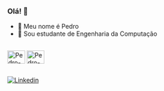 ### Olá! 👋

- 🌙 Meu nome é Pedro
- 🔭 Sou estudante de Engenharia da Computação

##
<div> 
<img align="center" alt="Pedro-Py" height="30" width="40" src="https://cdn.jsdelivr.net/gh/devicons/devicon@latest/icons/python/python-original.svg" />
<img align="center" alt="Pedro-C" height="30" width="40" src="https://cdn.jsdelivr.net/gh/devicons/devicon@latest/icons/c/c-original.svg" />          
</div>

## 

[![Linkedin](https://img.shields.io/badge/LinkedIn-0077B5?style=for-the-badge&logo=linkedin&logoColor=white)](linkedin.com/in/pedro-antonio-mota-de-araújo-65162b278)
